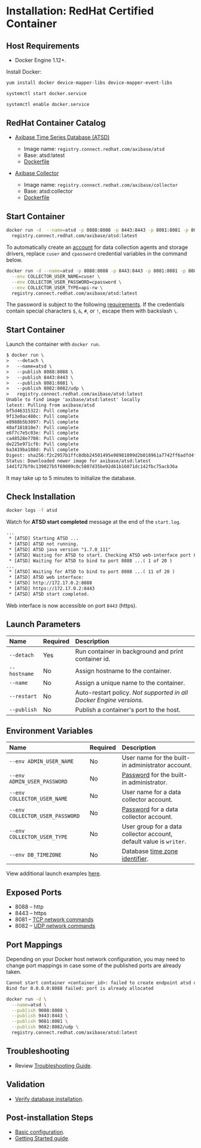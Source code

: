 # Installation: RedHat Certified Container

## Host Requirements

* Docker Engine 1.12+.

Install Docker:

```sh
yum install docker device-mapper-libs device-mapper-event-libs
```

```sh
systemctl start docker.service
```

```sh
systemctl enable docker.service
```

## RedHat Container Catalog

* [Axibase Time Series Database (ATSD)](https://access.redhat.com/containers/?tab=overview#/registry.connect.redhat.com/axibase/atsd)
  * Image name: `registry.connect.redhat.com/axibase/atsd`
  * Base: atsd:latest
  * [Dockerfile](https://github.com/axibase/dockers/blob/atsd-rhel7/Dockerfile)

* [Axibase Collector](https://access.redhat.com/containers/?tab=overview#/registry.connect.redhat.com/axibase/collector)
  * Image name: `registry.connect.redhat.com/axibase/collector`
  * Base: atsd:collector
  * [Dockerfile](https://github.com/axibase/docker-axibase-collector/blob/rhel7/Dockerfile)

## Start Container

```bash
docker run -d  --name=atsd -p 8088:8088 -p 8443:8443 -p 8081:8081 -p 8082:8082/udp \
  registry.connect.redhat.com/axibase/atsd:latest
```

To automatically create an [account](../administration/collector-account.md) for data collection agents and storage drivers, replace `cuser` and `cpassword` credential variables in the command below.

```bash
docker run -d --name=atsd -p 8088:8088 -p 8443:8443 -p 8081:8081 -p 8082:8082/udp \
  --env COLLECTOR_USER_NAME=cuser \
  --env COLLECTOR_USER_PASSWORD=cpassword \
  --env COLLECTOR_USER_TYPE=api-rw \
  registry.connect.redhat.com/axibase/atsd:latest
```

The password is subject to the following [requirements](../administration/user-authentication.md#password-requirements). If the credentials contain special characters `$`, `&`, `#`, or `!`, escape them with backslash `\`.

## Start Container

Launch the container with `docker run`.

```txt
$ docker run \
>   --detach \
>   --name=atsd \
>   --publish 8088:8088 \
>   --publish 8443:8443 \
>   --publish 8081:8081 \
>   --publish 8082:8082/udp \
>   registry.connect.redhat.com/axibase/atsd:latest
Unable to find image 'axibase/atsd:latest' locally
latest: Pulling from axibase/atsd
bf5d46315322: Pull complete
9f13e0ac480c: Pull complete
e8988b5b3097: Pull complete
40af181810e7: Pull complete
e6f7c7e5c03e: Pull complete
ca48528e7708: Pull complete
de225e971cf6: Pull complete
6a3419ba188d: Pull complete
Digest: sha256:f2c2957b1ffc8dbb24501495e98981899d2b018961a7742ff6adfd4f1e176429
Status: Downloaded newer image for axibase/atsd:latest
14d1f27bf0c139027b5f69009c0c5007d35be92d61b16071dc142fbc75acb36a
```

It may take up to 5 minutes to initialize the database.

## Check Installation

```bash
docker logs -f atsd
```

Watch for **ATSD start completed** message at the end of the `start.log`.

```txt
...
 * [ATSD] Starting ATSD ...
 * [ATSD] ATSD not running.
 * [ATSD] ATSD java version "1.7.0_111"
 * [ATSD] Waiting for ATSD to start. Checking ATSD web-interface port 8088 ...
 * [ATSD] Waiting for ATSD to bind to port 8088 ...( 1 of 20 )
...
 * [ATSD] Waiting for ATSD to bind to port 8088 ...( 11 of 20 )
 * [ATSD] ATSD web interface:
 * [ATSD] http://172.17.0.2:8088
 * [ATSD] https://172.17.0.2:8443
 * [ATSD] ATSD start completed.
```

Web interface is now accessible on port `8443` (https).

## Launch Parameters

| **Name** | **Required** | **Description** |
|:---|:---|:---|
|`--detach` | Yes | Run container in background and print container id. |
|`--hostname` | No | Assign hostname to the container. |
|`--name` | No | Assign a unique name to the container. |
|`--restart` | No | Auto-restart policy. _Not supported in all Docker Engine versions._ |
|`--publish` | No | Publish a container's port to the host. |

## Environment Variables

| **Name** | **Required** | **Description** |
|:---|:---|:---|
|`--env ADMIN_USER_NAME` | No | User name for the built-in administrator account. |
|`--env ADMIN_USER_PASSWORD` | No | [Password](../administration/user-authentication.md#password-requirements) for the built-in administrator.|
|`--env COLLECTOR_USER_NAME` | No | User name for a data collector account. |
|`--env COLLECTOR_USER_PASSWORD` | No | [Password](../administration/user-authentication.md#password-requirements) for a data collector account.|
|`--env COLLECTOR_USER_TYPE` | No | User group for a data collector account, default value is `writer`.|
|`--env DB_TIMEZONE` | No | Database [time zone identifier](../shared/timezone-list.md).|

View additional launch examples [here](https://github.com/axibase/atsd-docs/blob/master/installation/docker.md#option-1-configure-collector-account-automatically).

## Exposed Ports

* 8088 – http
* 8443 – https
* 8081 – [TCP network commands](../api/network/README.md#network-api)
* 8082 – [UDP network commands](../api/network/README.md#udp-datagrams)

## Port Mappings

Depending on your Docker host network configuration, you may need to change port mappings in case some of the published ports are already taken.

```txt
Cannot start container <container_id>: failed to create endpoint atsd on network bridge:
Bind for 0.0.0.0:8088 failed: port is already allocated
```

```bash
docker run -d \
  --name=atsd \
  --publish 9088:8088 \
  --publish 9443:8443 \
  --publish 9081:8081 \
  --publish 9082:8082/udp \
  registry.connect.redhat.com/axibase/atsd:latest
```

## Troubleshooting

* Review [Troubleshooting Guide](troubleshooting.md).

## Validation

* [Verify database installation](verifying-installation.md).

## Post-installation Steps

* [Basic configuration](post-installation.md).
* [Getting Started guide](../tutorials/getting-started.md).
